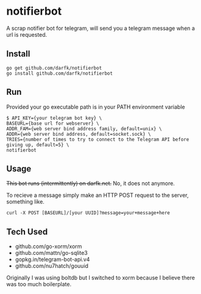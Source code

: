 notifierbot
===

A scrap notifier bot for telegram, will send you a telegram message when a url is requested.

Install
---

    go get github.com/darfk/notifierbot
    go install github.com/darfk/notifierbot

Run
---

Provided your go executable path is in your PATH environment variable 

    $ API_KEY={your telegram bot key} \
    BASEURL={base url for webserver} \
    ADDR_FAM={web server bind address family, default=unix} \
    ADDR={web server bind address, default=socket.sock} \
    TRIES={number of times to try to connect to the Telegram API before giving up, default=5} \
    notifierbot

Usage
---

~~This bot runs (intermittently) on darfk.net.~~ No, it does not anymore.

To recieve a message simply make an HTTP POST request to the server, something like.

    curl -X POST [BASEURL]/[your UUID]?message=your+message+here


Tech Used
---

- github.com/go-xorm/xorm
- github.com/mattn/go-sqlite3
- gopkg.in/telegram-bot-api.v4
- github.com/nu7hatch/gouuid

Originally I was using boltdb but I switched to xorm because I believe there was too much boilerplate.

